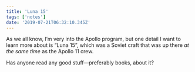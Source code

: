 ```yaml
---
title: 'Luna 15'
tags: ['notes'] 
date: '2019-07-21T06:32:10.345Z'
---
```

As we all know, I’m very into the Apollo program, but one detail I want to learn more about is “Luna 15”, which was a Soviet craft that was up there _at the same time_ as the Apollo 11 crew.

Has anyone read any good stuff—preferably books, about it? 